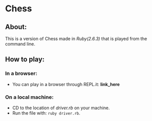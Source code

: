 # Chess

## About:
This is a version of Chess made in *Ruby(2.6.3)* that is played from the command line.

## How to play:
### In a browser:
* You can play in a browser through REPL.it: **link_here**

### On a local machine:
* CD to the location of *driver.rb* on your machine.
* Run the file with: `ruby driver.rb`.
